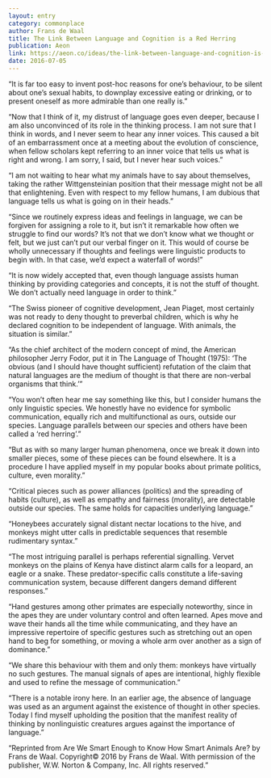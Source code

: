 ```yaml
---
layout: entry
category: commonplace
author: Frans de Waal
title: The Link Between Language and Cognition is a Red Herring
publication: Aeon
link: https://aeon.co/ideas/the-link-between-language-and-cognition-is-a-red-herring
date: 2016-07-05
---
```


“It is far too easy to invent post-hoc reasons for one’s behaviour, to be silent about one’s sexual habits, to downplay excessive eating or drinking, or to present oneself as more admirable than one really is.”

“Now that I think of it, my distrust of language goes even deeper, because I am also unconvinced of its role in the thinking process. I am not sure that I think in words, and I never seem to hear any inner voices. This caused a bit of an embarrassment once at a meeting about the evolution of conscience, when fellow scholars kept referring to an inner voice that tells us what is right and wrong. I am sorry, I said, but I never hear such voices.”

“I am not waiting to hear what my animals have to say about themselves, taking the rather Wittgensteinian position that their message might not be all that enlightening. Even with respect to my fellow humans, I am dubious that language tells us what is going on in their heads.”

“Since we routinely express ideas and feelings in language, we can be forgiven for assigning a role to it, but isn’t it remarkable how often we struggle to find our words? It’s not that we don’t know what we thought or felt, but we just can’t put our verbal finger on it. This would of course be wholly unnecessary if thoughts and feelings were linguistic products to begin with. In that case, we’d expect a waterfall of words!”

“It is now widely accepted that, even though language assists human thinking by providing categories and concepts, it is not the stuff of thought. We don’t actually need language in order to think.”

“The Swiss pioneer of cognitive development, Jean Piaget, most certainly was not ready to deny thought to preverbal children, which is why he declared cognition to be independent of language. With animals, the situation is similar.”

“As the chief architect of the modern concept of mind, the American philosopher Jerry Fodor, put it in The Language of Thought (1975): ‘The obvious (and I should have thought sufficient) refutation of the claim that natural languages are the medium of thought is that there are non-verbal organisms that think.’”

“You won’t often hear me say something like this, but I consider humans the only linguistic species. We honestly have no evidence for symbolic communication, equally rich and multifunctional as ours, outside our species. Language parallels between our species and others have been called a ‘red herring’.”

“But as with so many larger human phenomena, once we break it down into smaller pieces, some of these pieces can be found elsewhere. It is a procedure I have applied myself in my popular books about primate politics, culture, even morality.”

“Critical pieces such as power alliances (politics) and the spreading of habits (culture), as well as empathy and fairness (morality), are detectable outside our species. The same holds for capacities underlying language.”

“Honeybees accurately signal distant nectar locations to the hive, and monkeys might utter calls in predictable sequences that resemble rudimentary syntax.”

“The most intriguing parallel is perhaps referential signalling. Vervet monkeys on the plains of Kenya have distinct alarm calls for a leopard, an eagle or a snake. These predator-specific calls constitute a life-saving communication system, because different dangers demand different responses.”

“Hand gestures among other primates are especially noteworthy, since in the apes they are under voluntary control and often learned. Apes move and wave their hands all the time while communicating, and they have an impressive repertoire of specific gestures such as stretching out an open hand to beg for something, or moving a whole arm over another as a sign of dominance.”

“We share this behaviour with them and only them: monkeys have virtually no such gestures. The manual signals of apes are intentional, highly flexible and used to refine the message of communication.”

“There is a notable irony here. In an earlier age, the absence of language was used as an argument against the existence of thought in other species. Today I find myself upholding the position that the manifest reality of thinking by nonlinguistic creatures argues against the importance of language.”

“Reprinted from Are We Smart Enough to Know How Smart Animals Are? by Frans de Waal. Copyright© 2016 by Frans de Waal. With permission of the publisher, W.W. Norton & Company, Inc. All rights reserved.”

